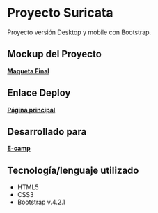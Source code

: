 # Proyecto Suricata

Proyecto versión Desktop y mobile con Bootstrap.

## Mockup del Proyecto

[**Maqueta Final**](https://xd.adobe.com/spec/dcf92897-39ba-4e9a-4d25-af16b55e2c78-aac8/grid)

## Enlace Deploy

[**Página principal**](https://ruthale19.github.io/Suricata/src/index.html) 

## Desarrollado para

[**E-camp**](https://www.linkedin.com/company/e-camp-chile)

## Tecnología/lenguaje utilizado

* HTML5
* CSS3
* Bootstrap v.4.2.1